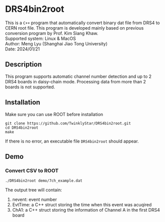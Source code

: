 # DRS4bin2root
This is a `C++` program that automatically convert binary dat file from DRS4 to CERN root file. This program is developed mainly based on previous conversion program by Prof. Kim Siang Khaw.  
Supported system: Linux & MacOS\
Author: Meng Lyu (Shanghai Jiao Tong University)\
Date: 2024/01/21

## Description
This program supports automatic channel number detection and up to 2 DRS4 boards in daisy-chain mode. Processing data from more
than 2 boards is not supported.

## Installation
Make sure you can use ROOT before installation

```
git clone https://github.com/TwinklyStar/DRS4bin2root.git
cd DRS4bin2root
make
```
If there is no error, an executable file `DRS4bin2root` should appear.
## Demo
### Convert CSV to ROOT
```
./DRS4bin2root demo/7ch_example.dat
```
The output tree will contain:  
1. nevent: event number
2. EvtTime: a C++ struct storing the time when this event was acuqired  
3. ChA1: a C++ struct storing the information of Channel A in the first DRS4 board

